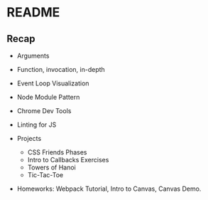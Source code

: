 # README

## Recap

* Arguments

* Function, invocation, in-depth

* Event Loop Visualization

* Node Module Pattern

* Chrome Dev Tools

* Linting for JS

* Projects
  - CSS Friends Phases
  - Intro to Callbacks Exercises
  - Towers of Hanoi
  - Tic-Tac-Toe

* Homeworks: Webpack Tutorial, Intro to Canvas, Canvas Demo.
